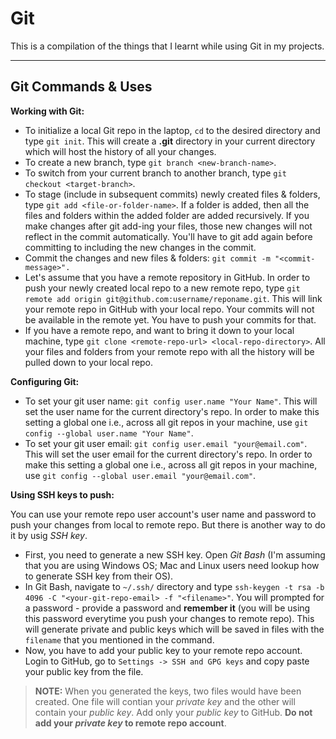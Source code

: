 Git
===

This is a compilation of the things that I learnt while using Git in my projects.

----------

Git Commands & Uses
-------------------------------

**Working with Git:**

 - To initialize a local Git repo in the laptop, `cd` to the desired directory and type `git init`. This will create a **.git** directory in your current directory which will host the history of all your changes.
 - To create a new branch, type `git branch <new-branch-name>`.
 - To switch from your current branch to another branch, type `git checkout <target-branch>`.
 - To stage (include in subsequent commits) newly created files & folders, type `git add <file-or-folder-name>`. If a folder is added, then all the files and folders within the added folder are added recursively. If you make changes after git add-ing your files, those new changes will not reflect in the commit automatically. You'll have to git add again before committing to including the new changes in the commit.
 - Commit the changes and new files & folders: `git commit -m "<commit-message>".`
 - Let's assume that you have a remote repository in GitHub. In order to push your newly created local repo to a new remote repo, type `git remote add origin git@github.com:username/reponame.git`. This will link your remote repo in GitHub with your local repo. Your commits will not be available in the remote yet. You have to push your commits for that.
 - If you have a remote repo, and want to bring it down to your local machine, type `git clone <remote-repo-url> <local-repo-directory>`. All your files and folders from your remote repo with all the history will be pulled down to your local repo.

**Configuring Git:**

 - To set your git user name: `git config user.name "Your Name"`. This will set the user name for the current directory's repo. In order to make this setting a global one i.e., across all git repos in your machine, use `git config --global user.name "Your Name"`.
 - To set your git user email: `git config user.email "your@email.com"`. This will set the user email for the current directory's repo. In order to make this setting a global one i.e., across all git repos in your machine, use `git config --global user.email "your@email.com"`.

**Using SSH keys to push:**

You can use your remote repo user account's user name and password to push your changes from local to remote repo. But there is another way to do it by usig *SSH key*.

 - First, you need to generate a new SSH key. Open *Git Bash* (I'm assuming that you are using Windows OS; Mac and Linux users need lookup how to generate SSH key from their OS).
 - In Git Bash, navigate to `~/.ssh/` directory and type `ssh-keygen -t rsa -b 4096 -C "<your-git-repo-email> -f "<filename>"`. You will prompted for a password - provide a password and **remember it** (you will be using this password everytime you push your changes to remote repo). This will generate private and public keys which will be saved in files with the `filename` that you mentioned in the command.
 - Now, you have to add your public key to your remote repo account. Login to GitHub, go to `Settings -> SSH and GPG keys` and copy paste your public key from the file.

> **NOTE:** When you generated the keys, two files would have been created. One file will contian your *private key* and the other will contain your *public key*. Add only your *public key* to GitHub. **Do not add your *private key* to remote repo account**.

